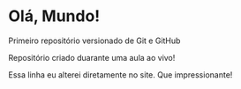 # Olá, Mundo!
 Primeiro repositório versionado de Git e GitHub

Repositório criado duarante uma aula ao vivo!

Essa linha eu alterei diretamente no site. Que impressionante!
